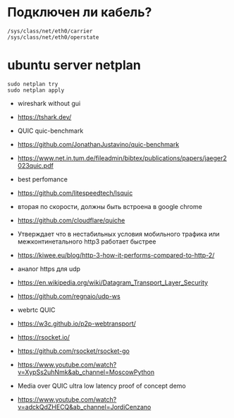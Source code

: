 # Подключен ли кабель?
```
/sys/class/net/eth0/carrier
/sys/class/net/eth0/operstate
```

# ubuntu server netplan
```
sudo netplan try
sudo netplan apply
```

- wireshark without gui
- https://tshark.dev/

- QUIC quic-benchmark
- https://github.com/JonathanJustavino/quic-benchmark
- https://www.net.in.tum.de/fileadmin/bibtex/publications/papers/jaeger2023quic.pdf
- best perfomance
- https://github.com/litespeedtech/lsquic
- вторая по скорости, должны быть встроена в google chrome
- https://github.com/cloudflare/quiche
- Утверждает что в нестабильных условия мобильного трафика или межконтинетального http3 работает быстрее
- https://kiwee.eu/blog/http-3-how-it-performs-compared-to-http-2/
- аналог https для udp
- https://en.wikipedia.org/wiki/Datagram_Transport_Layer_Security
- https://github.com/regnaio/udp-ws
- webrtc QUIC
- https://w3c.github.io/p2p-webtransport/
- https://rsocket.io/
- https://github.com/rsocket/rsocket-go
- https://www.youtube.com/watch?v=XypSs2uhNmk&ab_channel=MoscowPython
- Media over QUIC ultra low latency proof of concept demo
- https://www.youtube.com/watch?v=adckQdZHECQ&ab_channel=JordiCenzano
